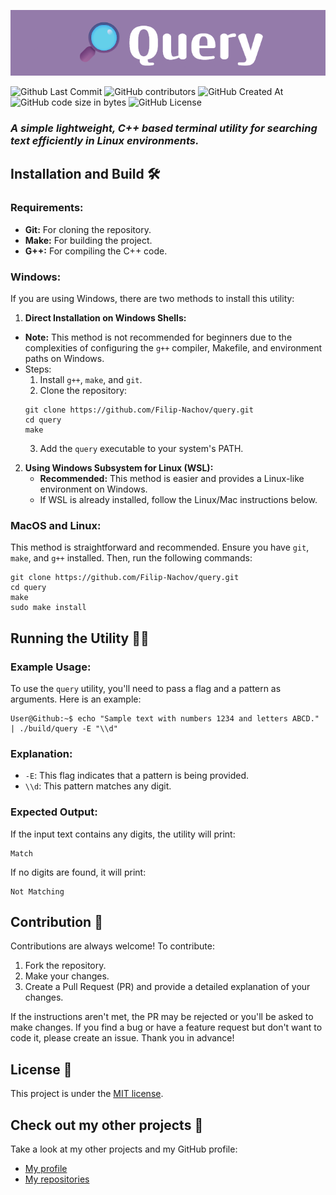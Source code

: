 <p align="center">

<img src="photos/query-banner.png">

</p>

<p align="center">

![Github Last Commit](https://img.shields.io/github/last-commit/Filip-Nachov/query)
![GitHub contributors](https://img.shields.io/github/contributors/Filip-Nachov/query)
![GitHub Created At](https://img.shields.io/github/created-at/Filip-Nachov/query)
![GitHub code size in bytes](https://img.shields.io/github/languages/code-size/Filip-Nachov/query)
![GitHub License](https://img.shields.io/github/license/Filip-Nachov/query)

</p>

### ***A simple lightweight, C++ based terminal utility for searching text efficiently in Linux environments.***


## Installation and Build 🛠️
### Requirements:
- **Git:** For cloning the repository.
- **Make:** For building the project.
- **G++:** For compiling the C++ code. 

### Windows:
If you are using Windows, there are two methods to install this utility:

1. **Direct Installation on Windows Shells:**
- **Note:** This method is not recommended for beginners due to the complexities of configuring the `g++` compiler, Makefile, and environment paths on Windows.
- Steps:
    1. Install `g++`, `make`, and `git`.
    2. Clone the repository:
    ```
    git clone https://github.com/Filip-Nachov/query.git
    cd query
    make
    ```
    3. Add the `query` executable to your system's PATH.

2. **Using Windows Subsystem for Linux (WSL):**
    - **Recommended:** This method is easier and provides a Linux-like environment on Windows.
    - If WSL is already installed, follow the Linux/Mac instructions below.

### MacOS and Linux:
This method is straightforward and recommended. Ensure you have `git`, `make`, and `g++` installed. Then, run the following commands:
```
git clone https://github.com/Filip-Nachov/query.git
cd query
make
sudo make install
```

## Running the Utility 🏃‍♂️
### Example Usage:
To use the `query` utility, you'll need to pass a flag and a pattern as arguments. Here is an example:

```console
User@Github:~$ echo "Sample text with numbers 1234 and letters ABCD." | ./build/query -E "\\d"
```
### Explanation:
- `-E`: This flag indicates that a pattern is being provided.
- `\\d`: This pattern matches any digit.

### Expected Output:
If the input text contains any digits, the utility will print:
```console
Match
```

If no digits are found, it will print:
```console
Not Matching
```

## Contribution 🤗
Contributions are always welcome! To contribute:

1. Fork the repository.
2. Make your changes.
3. Create a Pull Request (PR) and provide a detailed explanation of your changes.

If the instructions aren't met, the PR may be rejected or you'll be asked to make changes. If you find a bug or have a feature request but don't want to code it, please create an issue. Thank you in advance!

## License 📜
This project is under the [MIT license](LICENSE).

## Check out my other projects 🚀
Take a look at my other projects and my GitHub profile:
- [My profile](https://github.com/Filip-Nachov)
- [My repositories](https://github.com/Filip-Nachov?tab=repositories)
